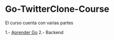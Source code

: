 # Go-TwitterClone-Course

El curso cuenta con varias partes

1.- [Aprender Go](./Go-Course-Language/Golang.md)
2.- Backend

